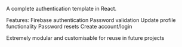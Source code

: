 A complete authentication template in React.

Features:
Firebase authentication
Password validation
Update profile functionality
Password resets
Create account/login

Extremely modular and customisable for reuse in future projects
